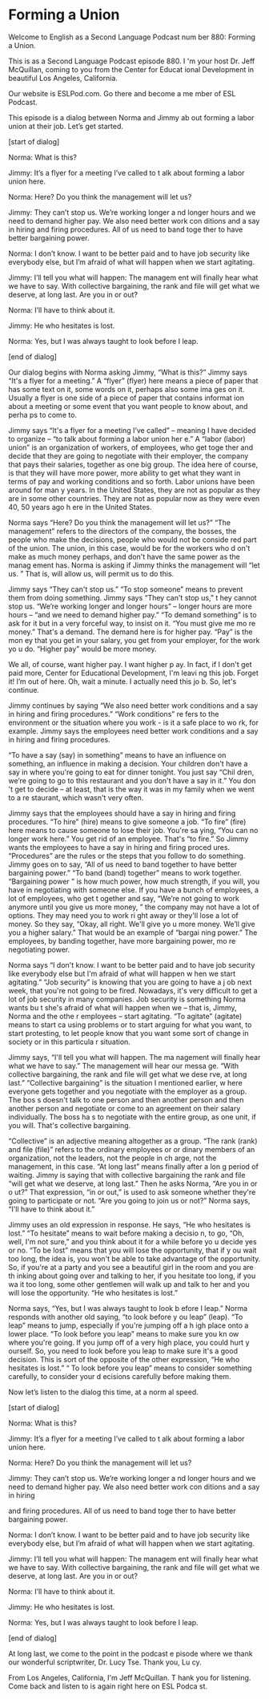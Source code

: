 # Forming a Union

Welcome to English as a Second Language Podcast num ber 880: Forming a Union.

This is as a Second Language Podcast episode 880. I 'm your host Dr. Jeff McQuillan, coming to you from the Center for Educat ional Development in beautiful Los Angeles, California.

Our website is ESLPod.com. Go there and become a me mber of ESL Podcast.

This episode is a dialog between Norma and Jimmy ab out forming a labor union at their job. Let’s get started.

[start of dialog]

Norma:  What is this?

Jimmy:  It’s a flyer for a meeting I’ve called to t alk about forming a labor union here.

Norma:  Here?  Do you think the management will let  us?

Jimmy:  They can’t stop us.  We’re working longer a nd longer hours and we need to demand higher pay.  We also need better work con ditions and a say in hiring and firing procedures.  All of us need to band toge ther to have better bargaining power.

Norma:  I don’t know.  I want to be better paid and  to have job security like everybody else, but I’m afraid of what will happen when we start agitating.

Jimmy:  I’ll tell you what will happen: The managem ent will finally hear what we have to say.  With collective bargaining, the rank and file will get what we deserve, at long last.  Are you in or out?

Norma:  I’ll have to think about it.

Jimmy:  He who hesitates is lost.

Norma:  Yes, but I was always taught to look before  I leap.

[end of dialog]

 Our dialog begins with Norma asking Jimmy, “What is  this?” Jimmy says “It's a flyer for a meeting.” A “flyer” (flyer) here means a piece of paper that has some text on it, some words on it, perhaps also some ima ges on it. Usually a flyer is one side of a piece of paper that contains informat ion about a meeting or some event that you want people to know about, and perha ps to come to.

Jimmy says “It's a flyer for a meeting I’ve called”  – meaning I have decided to organize – “to talk about forming a labor union her e.” A “labor (labor) union” is an organization of workers, of employees, who get toge ther and decide that they are going to negotiate with their employer, the company  that pays their salaries, together as one big group. The idea here of course,  is that they will have more power, more ability to get what they want in terms of pay and working conditions and so forth. Labor unions have been around for man y years. In the United States, they are not as popular as they are in some  other countries. They are not as popular now as they were even 40, 50 years ago h ere in the United States.

Norma says “Here? Do you think the management will let us?” “The management” refers to the directors of the company,  the bosses, the people who make the decisions, people who would not be conside red part of the union. The union, in this case, would be for the workers who d on't make as much money perhaps, and don't have the same power as the manag ement has. Norma is asking if Jimmy thinks the management will “let us. ” That is, will allow us, will permit us to do this.

Jimmy says “They can't stop us.” “To stop someone” means to prevent them from doing something. Jimmy says “They can't stop us,” t hey cannot stop us. “We’re working longer and longer hours” – longer hours are  more hours – “and we need to demand higher pay.” “To demand something” is to ask for it but in a very forceful way, to insist on it. “You must give me mo re money.” That's a demand. The demand here is for higher pay. “Pay” is the mon ey that you get in your salary, you get from your employer, for the work yo u do. “Higher pay” would be more money.

We all, of course, want higher pay. I want higher p ay. In fact, if I don't get paid more, Center for Educational Development, I'm leavi ng this job. Forget it! I’m out of here. Oh, wait a minute. I actually need this jo b. So, let's continue.

Jimmy continues by saying “We also need better work  conditions and a say in hiring and firing procedures.” “Work conditions” re fers to the environment or the situation where you work - is it a safe place to wo rk, for example. Jimmy says the employees need better work conditions and a say in hiring and firing procedures.

“To have a say (say) in something” means to have an  influence on something, an influence in making a decision. Your children don't  have a say in where you're going to eat for dinner tonight. You just say “Chil dren, we’re going to go to this restaurant and you don't have a say in it.” You don 't get to decide – at least, that is the way it was in my family when we went to a re staurant, which wasn't very often.

Jimmy says that the employees should have a say in hiring and firing procedures. “To hire” (hire) means to give someone a job. “To fire” (fire) here means to cause someone to lose their job. You're sa ying, “You can no longer work here.” You get rid of an employee. That's “to fire.” So Jimmy wants the employees to have a say in hiring and firing proced ures. “Procedures” are the rules or the steps that you follow to do something.  Jimmy goes on to say, “All of us need to band together to have better bargaining power.” “To band (band) together” means to work together. “Bargaining power ” is how much power, how much strength, if you will, you have in negotiating  with someone else. If you have a bunch of employees, a lot of employees, who get t ogether and say, “We’re not going to work anymore until you give us more money, ” the company may not have a lot of options. They may need you to work ri ght away or they'll lose a lot of money. So they say, “Okay, all right. We'll give yo u more money. We’ll give you a higher salary.” That would be an example of “bargai ning power.” The employees, by banding together, have more bargaining power, mo re negotiating power.

Norma says “I don't know. I want to be better paid and to have job security like everybody else but I'm afraid of what will happen w hen we start agitating.” “Job security” is knowing that you are going to have a j ob next week, that you're not going to be fired. Nowadays, it's very difficult to  get a lot of job security in many companies. Job security is something Norma wants bu t she's afraid of what will happen when we – that is, Jimmy, Norma and the othe r employees – start agitating. “To agitate” (agitate) means to start ca using problems or to start arguing for what you want, to start protesting, to let people know that you want some sort of change in society or in this particula r situation.

Jimmy says, “I'll tell you what will happen. The ma nagement will finally hear what we have to say.” The management will hear our messa ge. “With collective bargaining, the rank and file will get what we dese rve, at long last.” “Collective bargaining” is the situation I mentioned earlier, w here everyone gets together and you negotiate with the employer as a group. The bos s doesn't talk to one person and then another person and then another person and  negotiate or come to an agreement on their salary individually. The boss ha s to negotiate with the entire group, as one unit, if you will. That's collective bargaining.

“Collective” is an adjective meaning altogether as a group. “The rank (rank) and file (file)” refers to the ordinary employees or or dinary members of an organization, not the leaders, not the people in ch arge, not the management, in this case. “At long last” means finally after a lon g period of waiting. Jimmy is saying that with collective bargaining the rank and  file “will get what we deserve, at long last.” Then he asks Norma, “Are you in or o ut?” That expression, “in or out,” is used to ask someone whether they're going to participate or not. “Are you going to join us or not?” Norma says, “I'll have to  think about it.”

Jimmy uses an old expression in response. He says, “He who hesitates is lost.” “To hesitate” means to wait before making a decisio n, to go, “Oh, well, I'm not sure,” and you think about it for a while before yo u decide yes or no. “To be lost” means that you will lose the opportunity, that if y ou wait too long, the idea is, you won't be able to take advantage of the opportunity.  So, if you're at a party and you see a beautiful girl in the room and you are th inking about going over and talking to her, if you hesitate too long, if you wa it too long, some other gentlemen will walk up and talk to her and you will lose the opportunity. “He who hesitates is lost.”

Norma says, “Yes, but I was always taught to look b efore I leap.” Norma responds with another old saying, “to look before y ou leap” (leap). “To leap” means to jump, especially if you're jumping off a h igh place onto a lower place. “To look before you leap” means to make sure you kn ow where you're going. If you jump off of a very high place, you could hurt y ourself. So, you need to look before you leap to make sure it's a good decision. This is sort of the opposite of the other expression, “He who hesitates is lost.” “ To look before you leap” means to consider something carefully, to consider your d ecisions carefully before making them.

Now let’s listen to the dialog this time, at a norm al speed.

[start of dialog]

Norma:  What is this?

Jimmy:  It’s a flyer for a meeting I’ve called to t alk about forming a labor union here.

Norma:  Here?  Do you think the management will let  us?

Jimmy:  They can’t stop us.  We’re working longer a nd longer hours and we need to demand higher pay.  We also need better work con ditions and a say in hiring

and firing procedures.  All of us need to band toge ther to have better bargaining power.

Norma:  I don’t know.  I want to be better paid and  to have job security like everybody else, but I’m afraid of what will happen when we start agitating.

Jimmy:  I’ll tell you what will happen: The managem ent will finally hear what we have to say.  With collective bargaining, the rank and file will get what we deserve, at long last.  Are you in or out?

Norma:  I’ll have to think about it.

Jimmy:  He who hesitates is lost.

Norma:  Yes, but I was always taught to look before  I leap.

[end of dialog]

At long last, we come to the point in the podcast e pisode where we thank our wonderful scriptwriter, Dr. Lucy Tse. Thank you, Lu cy.

From Los Angeles, California, I'm Jeff McQuillan. T hank you for listening. Come back and listen to is again right here on ESL Podca st.



